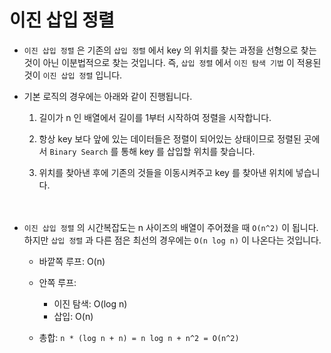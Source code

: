 # 이진 삽입 정렬

- `이진 삽입 정렬` 은 기존의 `삽입 정렬` 에서 key 의 위치를 찾는 과정을 선형으로 찾는 것이 아닌 이분법적으로 찾는 것입니다. 즉, `삽입 정렬` 에서 `이진 탐색 기법` 이 적용된 것이 `이진 삽입 정렬` 입니다.

- 기본 로직의 경우에는 아래와 같이 진행됩니다.

    1. 길이가 n 인 배열에서 길이를 1부터 시작하여 정렬을 시작합니다.

    2. 항상 key 보다 앞에 있는 데이터들은 정렬이 되어있는 상태이므로 정렬된 곳에서 `Binary Search` 를 통해 key 를 삽입할 위치를 찾습니다.

    3. 위치를 찾아낸 후에 기존의 것들을 이동시켜주고 key 를 찾아낸 위치에 넣습니다. <br/><br/><br/>

- `이진 삽입 정렬` 의 시간복잡도는 n 사이즈의 배열이 주어졌을 때 `O(n^2)` 이 됩니다. 하지만 `삽입 정렬` 과 다른 점은 최선의 경우에는 `O(n log n)` 이 나온다는 것입니다.

    - 바깥쪽 루프: O(n)
    - 안쪽 루프:
        - 이진 탐색: O(log n)
        - 삽입: O(n)

    - 총합: `n * (log n + n) = n log n + n^2 = O(n^2)`